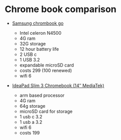 # Chrome book comparison

- [Samsung chrombook go](https://www.samsung.com/us/computing/chromebooks/buy/?modelCode=XE340XDA-KA1US)

  - Intel celeron N4500
  - 4G ram
  - 32G storage
  - 12 hour battery life
  - 2 USB c
  - 1 USB 3.2
  - expandable microSD card
  - costs 299 (100 renewed)
  - wifi 6

- [IdeaPad Slim 3 Chromebook (14″ MediaTek)](<https://www.lenovo.com/us/en/p/laptops/ideapad/ideapad-300/ideapad-slim-3-chromebook-gen-8-(14-inch-mtk)/82xj0000us>)

  - arm based processor
  - 4G ram
  - 64g storage
  - microSD card for storage
  - 1 usb c 3.2
  - 1 usb a 3.2
  - wifi 6
  - costs 199